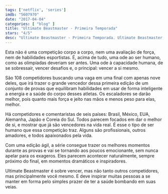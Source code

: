 ```yaml
---
tags: ['netflix', 'series']
imdb: "5607970"
date: "2017-04-04"
categories: [ "blog" ]
title: "Ultimate Beastmaster - Primeira Temporada"
stars: "4/5"
desc: "Ultimate Beastmaster - Primeira Temporada. Ultimate Beastmaster (USA, 2017). Escrito por David Broome, Sylvester Stallone. Com Rafinha Bastos (Brazil host), Anderson Silva (Brazil host), Terry Crews (Host - US Version), Charissa Thompson (Host - US Version)."
---
```

Esta não é uma competição corpo a corpo, nem uma avaliação de força, nem de habilidades esportistas. É, acima de tudo, uma ode ao ser humano, como as olimpíadas deveriam ser antes. Uma ode à capacidade humana, de se sobressair, vencer desafios e, o principal: vencer a si mesmo.

São 108 competidores buscando uma vaga em uma final com apenas nove deles, que irá trazer o grande vencedor dessa primeira edição de um conjunto de provas que equilibram habilidades em usar de forma inteligente a energia e a saúde do corpo desses atletas. Os escaladores se darão melhor, pois quanto mais força e jeito nas mãos e menos peso para elas, melhor.

Há competidores e comentaristas de seis países: Brasil, México, EUA, Alemanha, Japão e Coreia do Sul. Todos parecem focados em dar o melhor de si, e mostrar que já são vencedores na vida real. É esse o tipo de ser humano que essa competição traz. Alguns são profissionais, outros amadores, e todos apaixonados pela vida.

Com uma edição ágil, a série consegue trazer os melhores momentos durante as provas e vai se tornando aos poucos emocionante, sem nunca apelar para os exageros. Eles parecem acontecer naturalmente, sempre próximo do final, em momentos dramáticos e inspiradores.

Ultimate Beastmaster é sobre vencer, mas não tanto outros competidores, mas principalmente você mesmo. E deve inspirar muitas pessoas a se manter em forma pelo simples prazer de ter a saúde bombando em suas veias.
